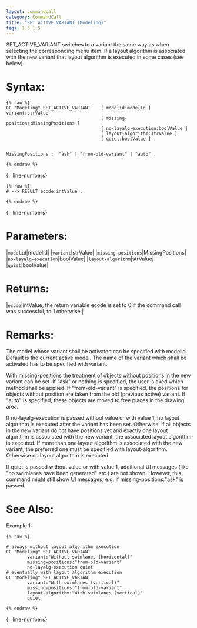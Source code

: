 ```yaml
---
layout: commandcall
category: CommandCall
title: "SET_ACTIVE_VARIANT (Modeling)"
tags: 1.3 1.5
---
```


SET_ACTIVE_VARIANT switches to a variant the same way as when selecting the corresponding menu item. If a layout algorithm is associated with the new variant that layout algorithm is executed in some cases (see below).

# Syntax:  

```adoscript
{% raw %}
CC "Modeling" SET_ACTIVE_VARIANT	[ modelid:modelId ] variant:strValue
									[ missing-positions:MissingPositions ]
									[ no-layalg-execution:boolValue ]
									[ layout-algorithm:strValue ]
									[ quiet:boolValue ] .


MissingPositions :	"ask" | "from-old-variant" | "auto" .

{% endraw %}
```
{: .line-numbers}

```adoscript
{% raw %}
# --> RESULT ecode:intValue .

{% endraw %}
```
{: .line-numbers}

# Parameters:  

|`modelid`|modelId|
|`variant`|strValue|
|`missing-positions`|MissingPositions|
|`no-layalg-execution`|boolValue|
|`layout-algorithm`|strValue|
|`quiet`|boolValue|

# Returns:  

|`ecode`|intValue, the return variable ecode is set to 0 if the command call was successful, to 1 otherwise.|


# Remarks:

The model whose variant shall be activated can be specified with modelid. Default is the current active model. The name of the variant which shall be activated has to be specified with variant.

With missing-positions the treatment of objects without positions in the new variant can be set. If "ask" or nothing is specified, the user is aked which method shall be applied. If "from-old-variant" is specified, the positions for objects without position are taken from the old (previous active) variant. If "auto" is specified, these objects are moved to free places in the drawing area.

If no-layalg-execution is passed without value or with value 1, no layout algorithm is executed after the variant has been set. Otherwise, if all objects in the new variant do not have positions yet and exactly one layout algorithm is associated with the new variant, the associated layout algorithm is executed. If more than one layout algorithm is associated with the new variant, the preferred one must be specified with layout-algorithm. Otherwise no layout algorithm is executed.

If quiet is passed without value or with value 1, additional UI messages (like "no swimlanes have been generated" etc.) are not shown. However, this command might still show UI messages, e.g. if missing-positions:"ask" is passed.



# See Also:  



Example 1:

```adoscript
{% raw %}

# always without layout algorithm execution
CC "Modeling" SET_ACTIVE_VARIANT
        variant:"Without swimlanes (horizontal)"
        missing-positions:"from-old-variant"
        no-layalg-execution quiet
# eventually with layout algorithm execution
CC "Modeling" SET_ACTIVE_VARIANT
        variant:"With swimlanes (vertical)"
        missing-positions:"from-old-variant"
        layout-algorithm:"With swimlanes (vertical)"
        quiet

{% endraw %}
```
{: .line-numbers}


